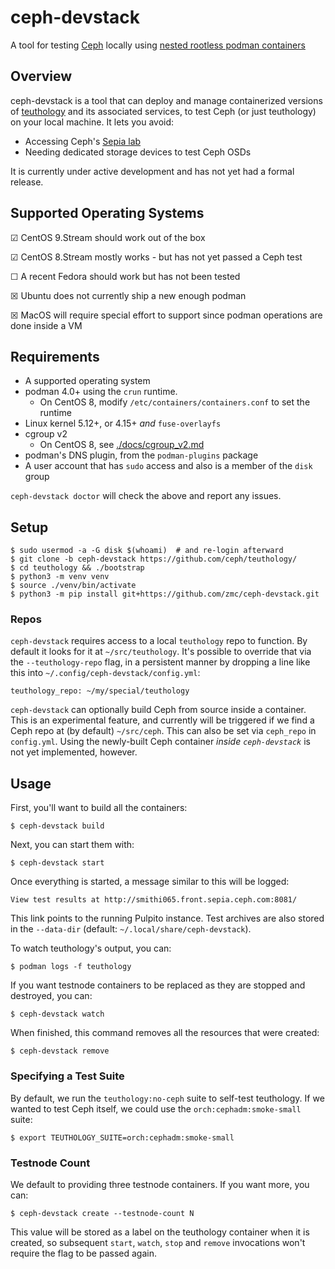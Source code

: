 # ceph-devstack
A tool for testing [Ceph](https://github.com/ceph/ceph) locally using [nested rootless podman containers](https://www.redhat.com/sysadmin/podman-inside-container)

## Overview
ceph-devstack is a tool that can deploy and manage containerized versions of [teuthology](https://github.com/ceph/teuthology) and its associated services, to test Ceph (or just teuthology) on your local machine. It lets you avoid:

- Accessing Ceph's [Sepia lab](https://wiki.sepia.ceph.com/)
- Needing dedicated storage devices to test Ceph OSDs

It is currently under active development and has not yet had a formal release.

## Supported Operating Systems

☑︎ CentOS 9.Stream should work out of the box

☑︎ CentOS 8.Stream mostly works - but has not yet passed a Ceph test

☐ A recent Fedora should work but has not been tested

☒ Ubuntu does not currently ship a new enough podman

☒ MacOS will require special effort to support since podman operations are done inside a VM

## Requirements

* A supported operating system
* podman 4.0+ using the `crun` runtime.
  * On CentOS 8, modify `/etc/containers/containers.conf` to set the runtime
* Linux kernel 5.12+, or 4.15+ _and_ `fuse-overlayfs`
* cgroup v2
  * On CentOS 8, see [./docs/cgroup_v2.md](./docs/cgroup_v2.md)
* podman's DNS plugin, from the `podman-plugins` package
* A user account that has `sudo` access and also is a member of the `disk` group

`ceph-devstack doctor` will check the above and report any issues.

## Setup

    $ sudo usermod -a -G disk $(whoami)  # and re-login afterward
    $ git clone -b ceph-devstack https://github.com/ceph/teuthology/
    $ cd teuthology && ./bootstrap
    $ python3 -m venv venv
    $ source ./venv/bin/activate
    $ python3 -m pip install git+https://github.com/zmc/ceph-devstack.git

### Repos
`ceph-devstack` requires access to a local `teuthology` repo to function. By default it looks for it at `~/src/teuthology`. It's possible to override that via the `--teuthology-repo` flag, in a persistent manner by dropping a line like this into `~/.config/ceph-devstack/config.yml`:

    teuthology_repo: ~/my/special/teuthology

`ceph-devstack` can optionally build Ceph from source inside a container. This is an experimental feature, and currently will be triggered if we find a Ceph repo at (by default) `~/src/ceph`. This can also be set via `ceph_repo` in `config.yml`. Using the newly-built Ceph container _inside `ceph-devstack`_ is not yet implemented, however.

## Usage
First, you'll want to build all the containers:

    $ ceph-devstack build

Next, you can start them with:

    $ ceph-devstack start

Once everything is started, a message similar to this will be logged:

`View test results at http://smithi065.front.sepia.ceph.com:8081/`

This link points to the running Pulpito instance. Test archives are also stored in the `--data-dir` (default: `~/.local/share/ceph-devstack`).

To watch teuthology's output, you can:

    $ podman logs -f teuthology

If you want testnode containers to be replaced as they are stopped and destroyed, you can:

    $ ceph-devstack watch

When finished, this command removes all the resources that were created:

    $ ceph-devstack remove

### Specifying a Test Suite
By default, we run the `teuthology:no-ceph` suite to self-test teuthology. If we wanted to test Ceph itself, we could use the `orch:cephadm:smoke-small` suite:

    $ export TEUTHOLOGY_SUITE=orch:cephadm:smoke-small

### Testnode Count
We default to providing three testnode containers. If you want more, you can:

    $ ceph-devstack create --testnode-count N

This value will be stored as a label on the teuthology container when it is created, so subsequent `start`, `watch`, `stop` and `remove` invocations won't require the flag to be passed again.
